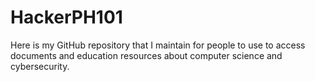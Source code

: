 # HackerPH101
Here is my GitHub repository that I maintain for people to use to access documents and education resources about computer science and cybersecurity.
